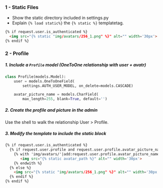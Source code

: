 ### 1 - Static Files

* Show the static directory included in settings.py
* Explain `{% load static%}` the `{% static %}` templatetag.

```html
{% if request.user.is_authenticated %}
  <img src="{% static "img/avatars/256_1.png" %}" alt="" width='30px'>
{% endif %}
```

### 2 - Profile


##### 1. Include a `Profile` model (OneToOne relationship with user + avatr)

```python
class Profile(models.Model):
    user = models.OneToOneField(
        settings.AUTH_USER_MODEL, on_delete=models.CASCADE)

    avatar_picture_name = models.CharField(
        max_length=255, blank=True, default='')
```

##### 2. Create the profile and picture in the admin

Use the shell to walk the relationship User > Profile.

##### 3. Modify the template to include the static block

```html
{% if request.user.is_authenticated %}
  {% if request.user.profile and request.user.profile.avatar_picture_name %}
    {% with 'img/avatars/'|add:request.user.profile.avatar_picture_name as avatar_path %}
       <img src="{% static avatar_path %}" alt="" width='30px'>
    {% endwith %}
  {% else %}
    <img src="{% static "img/avatars/256_1.png" %}" alt="" width='30px'>
  {% endif %}
{% endif %}
```
